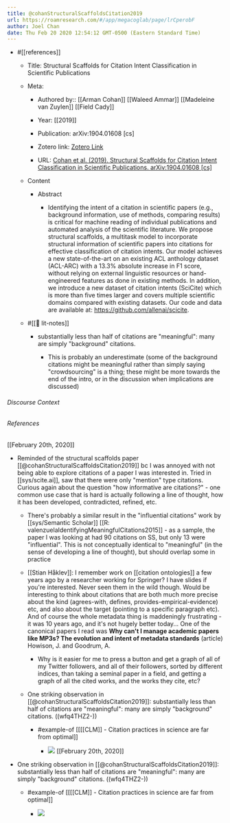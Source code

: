 ```yaml
---
title: @cohanStructuralScaffoldsCitation2019
url: https://roamresearch.com/#/app/megacoglab/page/lrCperobF
author: Joel Chan
date: Thu Feb 20 2020 12:54:12 GMT-0500 (Eastern Standard Time)
---
```


- #[[references]]

    - Title: Structural Scaffolds for Citation Intent Classification in Scientific Publications

    - Meta:

        - Authored by:: [[Arman Cohan]] [[Waleed Ammar]] [[Madeleine van Zuylen]] [[Field Cady]]

        - Year: [[2019]]

        - Publication: arXiv:1904.01608 [cs]

        - Zotero link: [Zotero Link](zotero://select/items/1_SQL8XFLI)

        - URL: [Cohan et al. (2019). Structural Scaffolds for Citation Intent Classification in Scientific Publications. arXiv:1904.01608 [cs]](http://arxiv.org/abs/1904.01608)

    - Content

        - Abstract

            - Identifying the intent of a citation in scientific papers (e.g., background information, use of methods, comparing results) is critical for machine reading of individual publications and automated analysis of the scientific literature. We propose structural scaffolds, a multitask model to incorporate structural information of scientific papers into citations for effective classification of citation intents. Our model achieves a new state-of-the-art on an existing ACL anthology dataset (ACL-ARC) with a 13.3% absolute increase in F1 score, without relying on external linguistic resources or hand-engineered features as done in existing methods. In addition, we introduce a new dataset of citation intents (SciCite) which is more than five times larger and covers multiple scientific domains compared with existing datasets. Our code and data are available at: https://github.com/allenai/scicite.

    - #[[📝 lit-notes]]

        - substantially less than half of citations are "meaningful": many are simply "background" citations.

            - This is probably an underestimate (some of the background citations might be meaningful rather than simply saying "crowdsourcing" is a thing; these might be more towards the end of the intro, or in the discussion when implications are discussed)

###### Discourse Context



###### References

[[February 20th, 2020]]

- Reminded of the structural scaffolds paper [[@cohanStructuralScaffoldsCitation2019]] bc I was annoyed with not being able to explore citations of a paper I was interested in. Tried in [[sys/scite.ai]], saw that there were only "mention" type citations. Curious again about the question "how informative are citations?" - one common use case that is hard is actually following a line of thought, how it has been developed, contradicted, refined, etc.

    - There's probably a similar result in the "influential citations" work by [[sys/Semantic Scholar]] [[R: valenzuelaIdentifyingMeaningfulCitations2015]] - as a sample, the paper I was looking at had 90 citations on SS, but only 13 were "influential". This is not conceptually identical to "meaningful" (in the sense of developing a line of thought), but should overlap some in practice

    - [[Stian Håklev]]: I remember work on [[citation ontologies]] a few years ago by a researcher working for Springer? I have slides if you're interested. Never seen them in the wild though. Would be interesting to think about citations that are both much more precise about the kind (agrees-with, defines, provides-empirical-evidence) etc, and also about the target (pointing to a specific paragraph etc). And of course the whole metadata thing is maddeningly frustrating - it was 10 years ago, and it's not hugely better today... One of the canonical papers I read was **__Why can't I manage academic papers like MP3s? The evolution and intent of metadata standards__** (article) Howison, J. and Goodrum, A.

        - Why is it easier for me to press a button and get a graph of all of my Twitter followers, and all of their followers, sorted by different indices, than taking a seminal paper in a field, and getting a graph of all the cited works, and the works they cite, etc?

    - One striking observation in [[@cohanStructuralScaffoldsCitation2019]]: substantially less than half of citations are "meaningful": many are simply "background" citations. ((wfq4THZ2-))

        - #example-of [[[[CLM]] - Citation practices in science are far from optimal]]

            - ![](https://firebasestorage.googleapis.com/v0/b/firescript-577a2.appspot.com/o/imgs%2Fapp%2Fmegacoglab%2FL9jYzbpuHI?alt=media&token=a5566f45-858e-4d2d-989f-b433ab6485c6)
[[February 20th, 2020]]

- One striking observation in [[@cohanStructuralScaffoldsCitation2019]]: substantially less than half of citations are "meaningful": many are simply "background" citations. ((wfq4THZ2-))

    - #example-of [[[[CLM]] - Citation practices in science are far from optimal]]

        - ![](https://firebasestorage.googleapis.com/v0/b/firescript-577a2.appspot.com/o/imgs%2Fapp%2Fmegacoglab%2FL9jYzbpuHI?alt=media&token=a5566f45-858e-4d2d-989f-b433ab6485c6)
